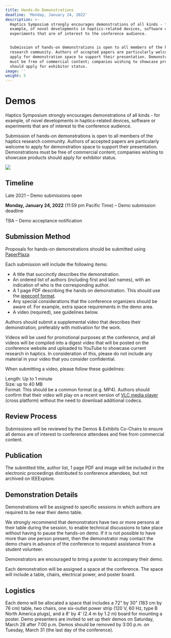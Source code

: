 ```yaml
---
title: Hands-On Demonstrations
deadline: 'Monday, January 24, 2022'
description: >-
  Haptics Symposium strongly encourages demonstrations of all kinds - for
  example, of novel developments in haptics-related devices, software or
  experiments that are of interest to the conference audience.


  Submission of hands-on demonstrations is open to all members of the haptics
  research community. Authors of accepted papers are particularly welcome to
  apply for demonstration space to support their presentation. Demonstrations
  must be free of commercial content; companies wishing to showcase products
  should apply for exhibitor status.
image: ''
weight: 5
---
```

# Demos

Haptics Symposium strongly encourages demonstrations of all kinds - for example, of novel developments in haptics-related devices, software or experiments that are of interest to the conference audience.

Submission of hands-on demonstrations is open to all members of the haptics research community. Authors of accepted papers are particularly welcome to apply for demonstration space to support their presentation. Demonstrations must be free of commercial content; companies wishing to showcase products should apply for exhibitor status.

![](/img/demos-thumb.png)

## Timeline

Late 2021 – Demo submissions open

**Monday, January 24, 2022** (11:59 pm Pacific Time) – Demo submission deadline

TBA – Demo acceptance notification

## Submission Method

Proposals for hands-on demonstrations should be submitted using [PaperPlaza](https://ras.papercept.net/conferences/scripts/start.pl).  

Each submission will include the following items:

* A title that succinctly describes the demonstration.
* An ordered list of authors (including first and last names), with an indication of who is the corresponding author.
* A 1 page PDF describing the hands on demonstration. This should use the [ieeeconf format](http://ras.papercept.net/conferences/support/support.php).
* Any special considerations that the conference organizers should be aware of. For example, extra space requirements in the demo area. 
* A video (required), see guidelines below.

Authors should submit a supplemental video that describes their demonstration, preferably with motivation for the work. 

Videos will be used for promotional purposes at the conference, and all videos will be compiled into a digest video that will be posted on the conference website and uploaded to YouTube to showcase current research in haptics. In consideration of this, please do not include any material in your video that you consider confidential.

When submitting a video, please follow these guidelines: 

Length: Up to 1 minute\
Size: up to 40 MB\
Format: This should be a common format (e.g. MP4). Authors should confirm that their video will play on a recent version of [VLC media player](https://www.videolan.org/vlc/index.html) (cross platform) without the need to download additional codecs. 

## Review Process

Submissions will be reviewed by the Demos & Exhibits Co-Chairs to ensure all demos are of interest to conference attendees and free from commercial content.

## Publication

The submitted title, author list, 1 page PDF and image will be included in the electronic proceedings distributed to conference attendees, but not archived on IEEExplore.

## Demonstration Details

Demonstrations will be assigned to specific sessions in which authors are required to be near their demo table. 

We strongly recommend that demonstrators have two or more persons at their table during the session, to enable technical discussions to take place without having to pause the hands-on demo. If it is not possible to have more than one person present, then the demonstrator may contact the demo chairs in advance of the conference to request assistance from a student volunteer. 

Demonstrators are encouraged to bring a poster to accompany their demo.

Each demonstration will be assigned a space at the conference. The space will include a table, chairs, electrical power, and poster board.

## Logistics

Each demo will be allocated a space that includes a 72" by 30" (183 cm by 76 cm) table, two chairs, one six-outlet power strip (120 V, 60 Hz, type B North America plugs), and a 8' by 4' (2.4 m by 1.2 m) board for mounting a poster. Demo presenters are invited to set up their demos on Saturday, March 28 after 7:00 p.m. Demos should be removed by 3:00 p.m. on Tuesday, March 31 (the last day of the conference).
